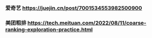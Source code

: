 ### 爱奇艺 https://juejin.cn/post/7001534553982500900
### 美团粗排  https://tech.meituan.com/2022/08/11/coarse-ranking-exploration-practice.html
